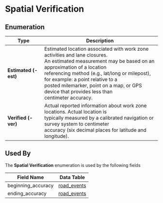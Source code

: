 # Spatial Verification

## Enumeration
Type | Description
--- | ---
**Estimated (-est)** | Estimated location associated with work zone activities and lane closures.<br>An estimated measurement may be based on an approximation of a location<br>referencing method (e.g., lat/long or milepost), for example: a point relative to a<br>posted milemarker, point on a map, or GPS device that provides less than<br>centimeter accuracy.
**Verified (-ver)** | Actual reported information about work zone locations. Actual location is<br>typically measured by a calibrated navigation or survey system to centimeter<br>accuracy (six decimal places for latitude and longitude).

## Used By
The **Spatial Verification** enumeration is used by the following fields

Field Name | Data Table
--- | ---
beginning_accuracy | [road_events](/spec-content/data-tables/road_events.md)
ending_accuracy | [road_events](/spec-content/data-tables/road_events.md)
